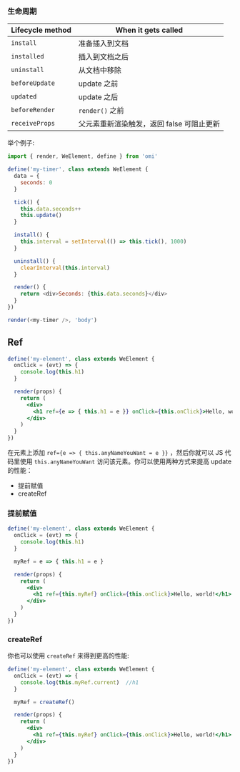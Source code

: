 
### 生命周期

| Lifecycle method | When it gets called                          |
| ---------------- | -------------------------------------------- |
| `install`        | 准备插入到文档 |
| `installed`      | 插入到文档之后 |
| `uninstall`      | 从文档中移除                 |
| `beforeUpdate`   |  update 之前                          |
| `updated`        |  update 之后                       |
| `beforeRender`   |  `render()` 之前                         |
| `receiveProps`   | 父元素重新渲染触发，返回 false 可阻止更新       |

举个例子:

```js
import { render, WeElement, define } from 'omi'

define('my-timer', class extends WeElement {
  data = {
    seconds: 0
  }

  tick() {
    this.data.seconds++
    this.update()
  }

  install() {
    this.interval = setInterval(() => this.tick(), 1000)
  }

  uninstall() {
    clearInterval(this.interval)
  }

  render() {
    return <div>Seconds: {this.data.seconds}</div>
  }
})

render(<my-timer />, 'body')
```

## Ref

```jsx
define('my-element', class extends WeElement {
  onClick = (evt) => {
    console.log(this.h1)
  }

  render(props) {
    return (
      <div>
        <h1 ref={e => { this.h1 = e }} onClick={this.onClick}>Hello, world!</h1>
      </div>
    )
  }
})
```

在元素上添加 `ref={e => { this.anyNameYouWant = e }}` ，然后你就可以 JS 代码里使用 `this.anyNameYouWant` 访问该元素。你可以使用两种方式来提高 update 的性能：

* 提前赋值
* createRef

### 提前赋值

```jsx
define('my-element', class extends WeElement {
  onClick = (evt) => {
    console.log(this.h1)
  }

  myRef = e => { this.h1 = e }

  render(props) {
    return (
      <div>
        <h1 ref={this.myRef} onClick={this.onClick}>Hello, world!</h1>
      </div>
    )
  }
})
```

### createRef

你也可以使用 `createRef` 来得到更高的性能:

```jsx
define('my-element', class extends WeElement {
  onClick = (evt) => {
    console.log(this.myRef.current)  //h1
  }

  myRef = createRef()

  render(props) {
    return (
      <div>
        <h1 ref={this.myRef} onClick={this.onClick}>Hello, world!</h1>
      </div>
    )
  }
})
```